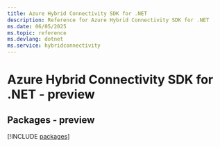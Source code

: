 ```yaml
---
title: Azure Hybrid Connectivity SDK for .NET
description: Reference for Azure Hybrid Connectivity SDK for .NET
ms.date: 06/05/2025
ms.topic: reference
ms.devlang: dotnet
ms.service: hybridconnectivity
---
```

# Azure Hybrid Connectivity SDK for .NET - preview
## Packages - preview
[!INCLUDE [packages](hybrid-connectivity-index.md)]